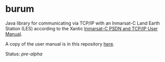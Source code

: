 burum
============
Java library for communicating via TCP/IP with an Inmarsat-C Land Earth Station (LES) according to the Xantic [Inmarsat-C PSDN and TCP/IP User Manual](http://www.xantic.net/internet/files/products/inmarsat/inmarsat_c/support_docs/Inm-C%20PSDN-TCP-IP%20Mnl%20V1.pdf).

A copy of the user manual is in this repository [here](https://github.com/amsa-code/burum/raw/master/src/docs/Inm-C%20PSDN-TCP-IP%20Mnl%20V1.pdf).

Status: *pre-alpha*

